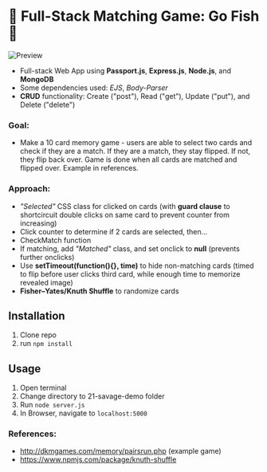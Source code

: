 # 🎣 Full-Stack Matching Game: Go Fish 🎣

![Preview](/images/preview.png)

- Full-stack Web App using **Passport.js**, **Express.js**, **Node.js**, and **MongoDB**
- Some dependencies used: *EJS*, *Body-Parser*  
- **CRUD** functionality: Create ("post"), Read ("get"), Update ("put"), and Delete ("delete")

### Goal:

- Make a 10 card memory game - users are able to select two cards and check if they are a match. If they are a match, they stay flipped. If not, they flip back over. Game is done when all cards are matched and flipped over. Example in references.

### Approach:

- *"Selected"* CSS class for clicked on cards (with **guard clause** to shortcircuit double clicks on same card to prevent counter from increasing)
- Click counter to determine if 2 cards are selected, then...
- CheckMatch function
- If matching, add *"Matched"* class, and set onclick to **null** (prevents further onclicks)
- Use **setTimeout(function(){}, time)** to hide non-matching cards (timed to flip before user clicks third card, while enough time to memorize revealed image)
- **Fisher–Yates/Knuth Shuffle** to randomize cards

## Installation

1. Clone repo
2. run `npm install`

## Usage

1. Open terminal
2. Change directory to 21-savage-demo folder
2. Run `node server.js`
3. In Browser, navigate to `localhost:5000`


### References:

- http://dkmgames.com/memory/pairsrun.php (example game)
- https://www.npmjs.com/package/knuth-shuffle

